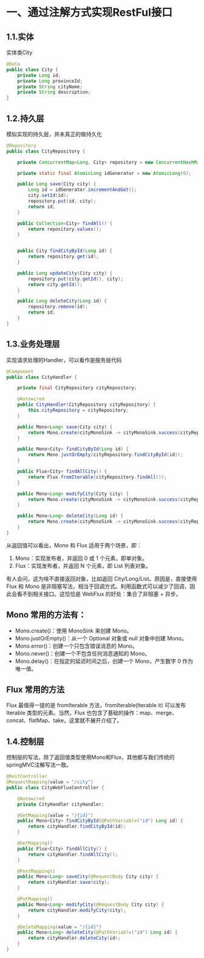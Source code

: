 # 一、通过注解方式实现RestFul接口

## 1.1.实体

实体类City

```java
@Data
public class City {
    private Long id;
    private Long provinceId;
    private String cityName;
    private String description;
}
```

## 1.2.持久层

模拟实现的持久层，并未真正的做持久化

```java
@Repository
public class CityRepository {

    private ConcurrentMap<Long, City> repository = new ConcurrentHashMap<>();

    private static final AtomicLong idGenerator = new AtomicLong(0);

    public Long save(City city) {
        Long id = idGenerator.incrementAndGet();
        city.setId(id);
        repository.put(id, city);
        return id;
    }

    public Collection<City> findAll() {
        return repository.values();
    }


    public City findCityById(Long id) {
        return repository.get(id);
    }

    public Long updateCity(City city) {
        repository.put(city.getId(), city);
        return city.getId();
    }

    public Long deleteCity(Long id) {
        repository.remove(id);
        return id;
    }
}
```

## 1.3.业务处理层

实现请求处理的Handler，可以看作是服务层代码

```java
@Component
public class CityHandler {

    private final CityRepository cityRepository;

    @Autowired
    public CityHandler(CityRepository cityRepository) {
        this.cityRepository = cityRepository;
    }

    public Mono<Long> save(City city) {
        return Mono.create(cityMonoSink -> cityMonoSink.success(cityRepository.save(city)));
    }

    public Mono<City> findCityById(Long id) {
        return Mono.justOrEmpty(cityRepository.findCityById(id));
    }

    public Flux<City> findAllCity() {
        return Flux.fromIterable(cityRepository.findAll());
    }

    public Mono<Long> modifyCity(City city) {
        return Mono.create(cityMonoSink -> cityMonoSink.success(cityRepository.updateCity(city)));
    }

    public Mono<Long> deleteCity(Long id) {
        return Mono.create(cityMonoSink -> cityMonoSink.success(cityRepository.deleteCity(id)));
    }
}
```

从返回值可以看出，Mono 和 Flux 适用于两个场景，即：

1. Mono：实现发布者，并返回 0 或 1 个元素，即单对象。
2. Flux：实现发布者，并返回 N 个元素，即 List 列表对象。

有人会问，这为啥不直接返回对象，比如返回 City/Long/List。原因是，直接使用 Flux 和 Mono 是非阻塞写法，相当于回调方式。利用函数式可以减少了回调，因此会看不到相关接口。这恰恰是 WebFlux 的好处：集合了非阻塞 + 异步。

## Mono 常用的方法有：

- Mono.create()：使用 MonoSink 来创建 Mono。
- Mono.justOrEmpty()：从一个 Optional 对象或 null 对象中创建 Mono。
- Mono.error()：创建一个只包含错误消息的 Mono。
- Mono.never()：创建一个不包含任何消息通知的 Mono。
- Mono.delay()：在指定的延迟时间之后，创建一个 Mono，产生数字 0 作为唯一值。

## Flux 常用的方法

Flux 最值得一提的是 fromIterable 方法，fromIterable(Iterable it) 可以发布 Iterable 类型的元素。当然，Flux 也包含了基础的操作：map、merge、concat、flatMap、take，这里就不展开介绍了。

## 1.4.控制层

控制层的写法，除了返回值类型使用Mono和Flux，其他都与我们传统的springMVC注解写法一致。

```java
@RestController
@RequestMapping(value = "/city")
public class CityWebFluxController {

    @Autowired
    private CityHandler cityHandler;

    @GetMapping(value = "/{id}")
    public Mono<City> findCityById(@PathVariable("id") Long id) {
        return cityHandler.findCityById(id);
    }

    @GetMapping()
    public Flux<City> findAllCity() {
        return cityHandler.findAllCity();
    }

    @PostMapping()
    public Mono<Long> saveCity(@RequestBody City city) {
        return cityHandler.save(city);
    }

    @PutMapping()
    public Mono<Long> modifyCity(@RequestBody City city) {
        return cityHandler.modifyCity(city);
    }

    @DeleteMapping(value = "/{id}")
    public Mono<Long> deleteCity(@PathVariable("id") Long id) {
        return cityHandler.deleteCity(id);
    }
}
```

